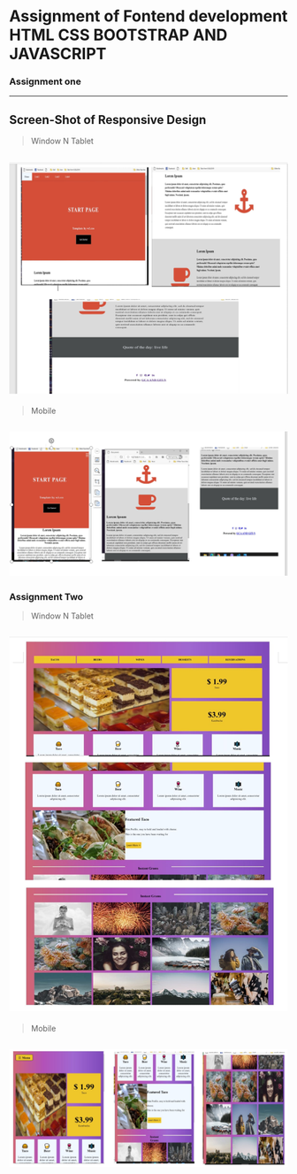# Assignment of Fontend development HTML CSS BOOTSTRAP AND JAVASCRIPT 


### Assignment one

---
**Screen-Shot of Responsive Design**
---
>Window N Tablet

![Screen shot of desktop](Screen-Shot/desktop-1.jpg)
---
>Mobile

![Screen shot of mobile base](Screen-Shot/mobile-1.jpg)
---

### Assignment Two
>Window N Tablet

![Screen shot of window 2](Screen-Shot/desktop-2.jpg)
---

>Mobile

![Screen shot of mobile base](Screen-Shot/mobile-2.jpg)
---

